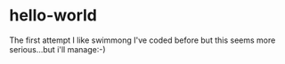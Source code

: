 # hello-world
The first attempt
I like swimmong
I've coded before but this seems more serious...but i'll manage:-)
